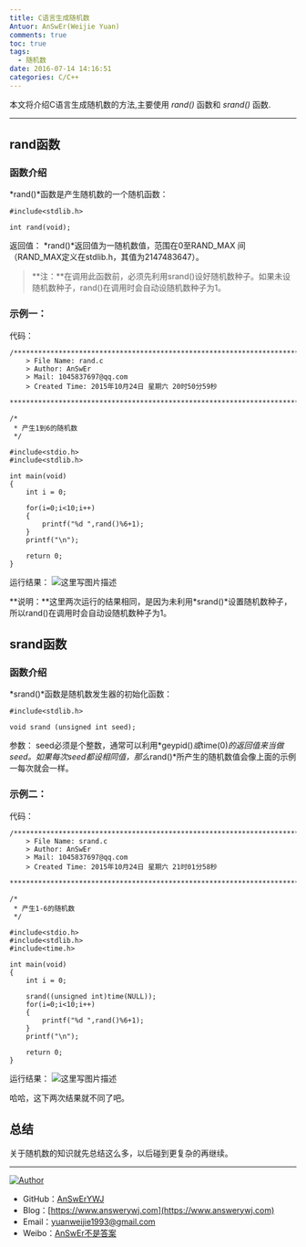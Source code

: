 ```yaml
---
title: C语言生成随机数
Antuor: AnSwEr(Weijie Yuan)
comments: true
toc: true
tags:
  - 随机数
date: 2016-07-14 14:16:51
categories: C/C++
---
```


本文将介绍C语言生成随机数的方法,主要使用 *rand()* 函数和 *srand()* 函数.

----------
<!--more-->

## rand函数

### 函数介绍
*rand()*函数是产生随机数的一个随机函数：
```
#include<stdlib.h>

int rand(void);
```
返回值：
*rand()*返回值为一随机数值，范围在0至RAND_MAX 间（RAND_MAX定义在stdlib.h，其值为2147483647）。

>**注：**在调用此函数前，必须先利用srand()设好随机数种子。如果未设随机数种子，rand()在调用时会自动设随机数种子为1。

### 示例一：
代码：
```
/*************************************************************************
	> File Name: rand.c
	> Author: AnSwEr
	> Mail: 1045837697@qq.com
	> Created Time: 2015年10月24日 星期六 20时50分59秒
 ************************************************************************/

/*
 * 产生1到6的随机数
 */

#include<stdio.h>
#include<stdlib.h>

int main(void)
{
    int i = 0;

    for(i=0;i<10;i++)
    {
        printf("%d ",rand()%6+1);
    }
    printf("\n");

    return 0;
}
```

运行结果：
![这里写图片描述](http://img.blog.csdn.net/20151024205732527)

**说明：**这里两次运行的结果相同，是因为未利用*srand()*设置随机数种子，所以rand()在调用时会自动设随机数种子为1。

## srand函数
### 函数介绍
*srand()*函数是随机数发生器的初始化函数：
```
#include<stdlib.h>

void srand (unsigned int seed);
```
参数：
seed必须是个整数，通常可以利用*geypid()*或*time(0)*的返回值来当做seed。如果每次seed都设相同值，那么*rand()*所产生的随机数值会像上面的示例一每次就会一样。

### 示例二：
代码：
```
/*************************************************************************
	> File Name: srand.c
	> Author: AnSwEr
	> Mail: 1045837697@qq.com
	> Created Time: 2015年10月24日 星期六 21时01分58秒
 ************************************************************************/

/*
 * 产生1-6的随机数
 */

#include<stdio.h>
#include<stdlib.h>
#include<time.h>

int main(void)
{
    int i = 0;

    srand((unsigned int)time(NULL));
    for(i=0;i<10;i++)
    {
        printf("%d ",rand()%6+1);
    }
    printf("\n");

    return 0;
}
```

运行结果：
![这里写图片描述](http://img.blog.csdn.net/20151024210616461)

哈哈，这下两次结果就不同了吧。

## 总结
关于随机数的知识就先总结这么多，以后碰到更复杂的再继续。

-----

<a href="#"><img src="https://img.shields.io/badge/Author-AnSwErYWJ-blue" alt="Author"></a>
- GitHub：[AnSwErYWJ](https://github.com/AnSwErYWJ)
- Blog：[https://www.answerywj.com](https://www.answerywj.com) 
- Email：[yuanweijie1993@gmail.com](https://mail.google.com)
- Weibo：[AnSwEr不是答案](https://weibo.com/1783591593)